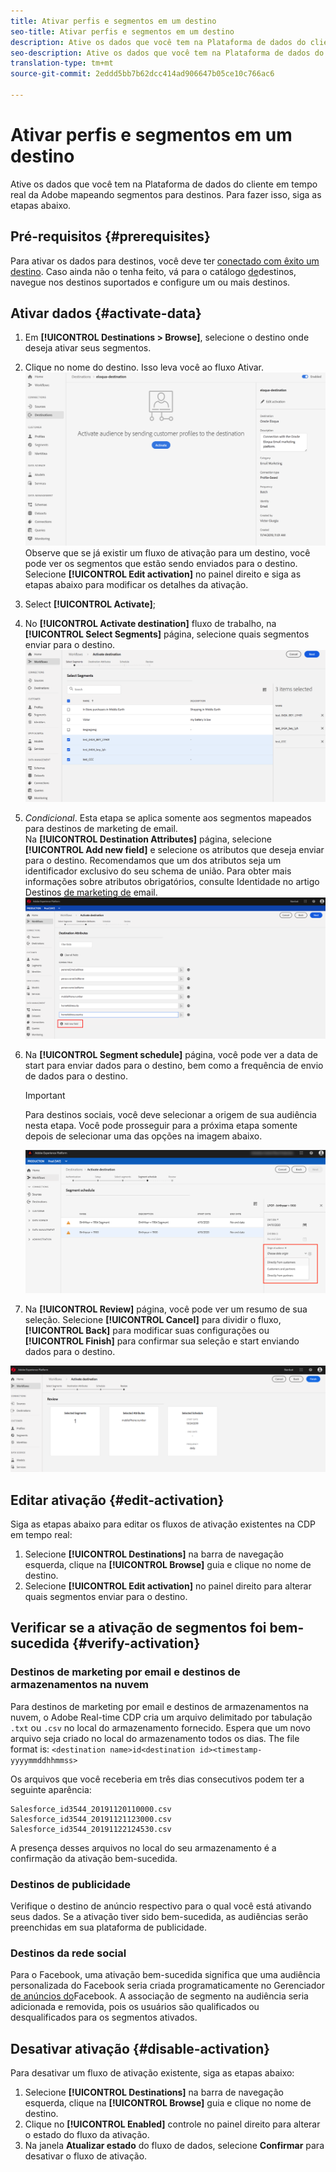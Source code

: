 ```yaml
---
title: Ativar perfis e segmentos em um destino
seo-title: Ativar perfis e segmentos em um destino
description: Ative os dados que você tem na Plataforma de dados do cliente em tempo real da Adobe mapeando segmentos para destinos. Para fazer isso, siga as etapas abaixo.
seo-description: Ative os dados que você tem na Plataforma de dados do cliente em tempo real da Adobe mapeando segmentos para destinos. Para fazer isso, siga as etapas abaixo.
translation-type: tm+mt
source-git-commit: 2eddd5bb7b62dcc414ad906647b05ce10c766ac6

---
```



# Ativar perfis e segmentos em um destino

Ative os dados que você tem na Plataforma de dados do cliente em tempo real da Adobe mapeando segmentos para destinos. Para fazer isso, siga as etapas abaixo.

## Pré-requisitos {#prerequisites}

Para ativar os dados para destinos, você deve ter [conectado com êxito um destino](/help/rtcdp/destinations/assets/connect-destination.png). Caso ainda não o tenha feito, vá para o catálogo [de](/help/rtcdp/destinations/destinations-catalog.md)destinos, navegue nos destinos suportados e configure um ou mais destinos.

## Ativar dados {#activate-data}

1. Em **[!UICONTROL Destinations > Browse]**, selecione o destino onde deseja ativar seus segmentos.
2. Clique no nome do destino. Isso leva você ao fluxo Ativar.
   ![ativar-fluxo](/help/rtcdp/destinations/assets/activate-flow.png)Observe que se já existir um fluxo de ativação para um destino, você pode ver os segmentos que estão sendo enviados para o destino. Selecione **[!UICONTROL Edit activation]** no painel direito e siga as etapas abaixo para modificar os detalhes da ativação.
3. Select **[!UICONTROL Activate]**;
4. No **[!UICONTROL Activate destination]** fluxo de trabalho, na **[!UICONTROL Select Segments]** página, selecione quais segmentos enviar para o destino.
   ![segmentos para destino](/help/rtcdp/destinations/assets/select-segments.png)
5. *Condicional*. Esta etapa se aplica somente aos segmentos mapeados para destinos de marketing de email. <br> Na **[!UICONTROL Destination Attributes]** página, selecione **[!UICONTROL Add new field]** e selecione os atributos que deseja enviar para o destino.
Recomendamos que um dos atributos seja um identificador [](/help/rtcdp/destinations/email-marketing-destinations.md#identity) exclusivo do seu schema de união. Para obter mais informações sobre atributos obrigatórios, consulte Identidade no artigo Destinos [de marketing de](/help/rtcdp/destinations/email-marketing-destinations.md#identity) email.
   ![atributos de destino](/help/rtcdp/destinations/assets/destination-attributes.png)
6. Na **[!UICONTROL Segment schedule]** página, você pode ver a data de start para enviar dados para o destino, bem como a frequência de envio de dados para o destino.

   >[!IMPORTANT]
   >
   >Para destinos sociais, você deve selecionar a origem de sua audiência nesta etapa. Você pode prosseguir para a próxima etapa somente depois de selecionar uma das opções na imagem abaixo.

   ![escolher origem de dados](/help/rtcdp/destinations/assets/choose-data-origin.png)

7. Na **[!UICONTROL Review]** página, você pode ver um resumo de sua seleção. Selecione **[!UICONTROL Cancel]** para dividir o fluxo, **[!UICONTROL Back]** para modificar suas configurações ou **[!UICONTROL Finish]** para confirmar sua seleção e start enviando dados para o destino.

![confirmação de seleção](/help/rtcdp/destinations/assets/confirm-selection.png)

## Editar ativação {#edit-activation}

Siga as etapas abaixo para editar os fluxos de ativação existentes na CDP em tempo real:

1. Selecione **[!UICONTROL Destinations]** na barra de navegação esquerda, clique na **[!UICONTROL Browse]** guia e clique no nome de destino.
2. Selecione **[!UICONTROL Edit activation]** no painel direito para alterar quais segmentos enviar para o destino.

## Verificar se a ativação de segmentos foi bem-sucedida {#verify-activation}

### Destinos de marketing por email e destinos de armazenamentos na nuvem

Para destinos de marketing por email e destinos de armazenamentos na nuvem, o Adobe Real-time CDP cria um arquivo delimitado por tabulação `.txt` ou `.csv` no local do armazenamento fornecido. Espera que um novo arquivo seja criado no local do armazenamento todos os dias. The file format is:
`<destination name>id<destination id><timestamp-yyyymmddhhmmss>`

Os arquivos que você receberia em três dias consecutivos podem ter a seguinte aparência:

```
Salesforce_id3544_20191120110000.csv
Salesforce_id3544_20191121123000.csv
Salesforce_id3544_20191122124530.csv
```

A presença desses arquivos no local do seu armazenamento é a confirmação da ativação bem-sucedida.

### Destinos de publicidade

Verifique o destino de anúncio respectivo para o qual você está ativando seus dados. Se a ativação tiver sido bem-sucedida, as audiências serão preenchidas em sua plataforma de publicidade.

### Destinos da rede social

Para o Facebook, uma ativação bem-sucedida significa que uma audiência personalizada do Facebook seria criada programaticamente no Gerenciador [de anúncios do](https://www.facebook.com/adsmanager/manage/)Facebook. A associação de segmento na audiência seria adicionada e removida, pois os usuários são qualificados ou desqualificados para os segmentos ativados.

## Desativar ativação {#disable-activation}

Para desativar um fluxo de ativação existente, siga as etapas abaixo:

1. Selecione **[!UICONTROL Destinations]** na barra de navegação esquerda, clique na **[!UICONTROL Browse]** guia e clique no nome de destino.
2. Clique no **[!UICONTROL Enabled]** controle no painel direito para alterar o estado do fluxo da ativação.
3. Na janela **Atualizar estado** do fluxo de dados, selecione **Confirmar** para desativar o fluxo de ativação.


